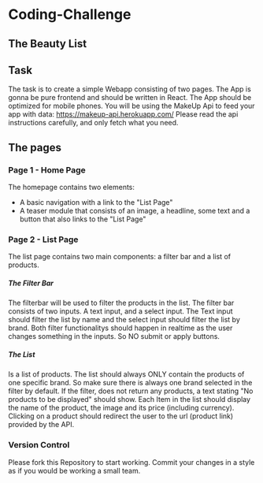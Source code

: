 # Coding-Challenge

## The Beauty List

## Task
The task is to create a simple Webapp consisting of two pages. The App is gonna be pure frontend and should be written in React. The App should be optimized for mobile phones. You will be using the MakeUp Api to feed your app with data: https://makeup-api.herokuapp.com/
Please read the api instructions carefully, and only fetch what you need.

## The pages

### Page 1 - Home Page
The homepage contains two elements:
- A basic navigation with a link to the "List Page"
- A teaser module that consists of an image, a headline, some text and a button that also links to the "List Page"

### Page 2 - List Page
The list page contains two main components: a filter bar and a list of products.

##### The Filter Bar
The filterbar will be used to filter the products in the list. The filter bar consists of two inputs. A text input, and a select input.
The Text input should filter the list by name and the select input should filter the list by brand.
Both filter functionalitys should happen in realtime as the user changes something in the inputs. So NO submit or apply buttons.

##### The List
Is a list of products. The list should always ONLY contain the products of one specific brand. So make sure there is always one brand selected in the filter by default. If the filter, does not return any products, a text stating "No products to be displayed" should show. Each Item in the list should display the name of the product, the image and its price (including currency). Clicking on a product should redirect the user to the url (product link) provided by the API.



### Version Control
Please fork this Repository to start working. Commit your changes in a style as if you would be working a small team. 
